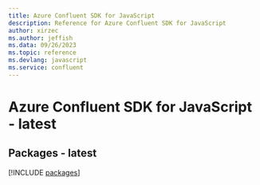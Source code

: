 ```yaml
---
title: Azure Confluent SDK for JavaScript
description: Reference for Azure Confluent SDK for JavaScript
author: xirzec
ms.author: jeffish
ms.data: 09/26/2023
ms.topic: reference
ms.devlang: javascript
ms.service: confluent
---
```

# Azure Confluent SDK for JavaScript - latest
## Packages - latest
[!INCLUDE [packages](confluent-index.md)]